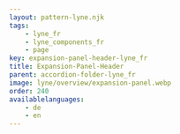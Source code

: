 ```yaml
---
layout: pattern-lyne.njk
tags: 
    - lyne_fr
    - lyne_components_fr
    - page
key: expansion-panel-header-lyne_fr
title: Expansion-Panel-Header
parent: accordion-folder-lyne_fr
image: lyne/overview/expansion-panel.webp
order: 240
availablelanguages: 
    - de
    - en
---
```

